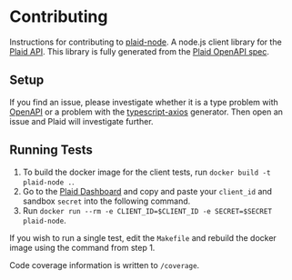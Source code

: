 # Contributing

Instructions for contributing to [plaid-node][1]. A node.js client library for the [Plaid API][2]. This library is fully generated from the [Plaid OpenAPI spec](3).

## Setup

If you find an issue, please investigate whether it is a type problem with [OpenAPI](3) or a problem with the [typescript-axios](https://github.com/OpenAPITools/openapi-generator/blob/master/docs/generators/typescript-axios.md) generator. Then open an issue and Plaid will investigate further.

## Running Tests

1. To build the docker image for the client tests, run `docker build -t plaid-node .`.
2. Go to the [Plaid Dashboard](https://dashboard.plaid.com/) and copy and paste your `client_id` and sandbox `secret` into the following command.
3. Run `docker run --rm -e CLIENT_ID=$CLIENT_ID -e SECRET=$SECRET plaid-node`.

If you wish to run a single test, edit the `Makefile` and rebuild the docker image using the command from step 1.

Code coverage information is written to `/coverage`.

[1]: https://github.com/plaid/plaid-node
[2]: https://plaid.com
[3]: https://github.com/plaid/plaid-openapi
